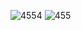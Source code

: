 ![4554](https://github.com/g0udachi/Sales_project/assets/161131094/99366f1c-b1a6-45ca-986e-2986e2aca89d)
![455](https://github.com/g0udachi/Sales_project/assets/161131094/bca1fce0-7fa8-4ff4-8e90-4a1da27630e0)
